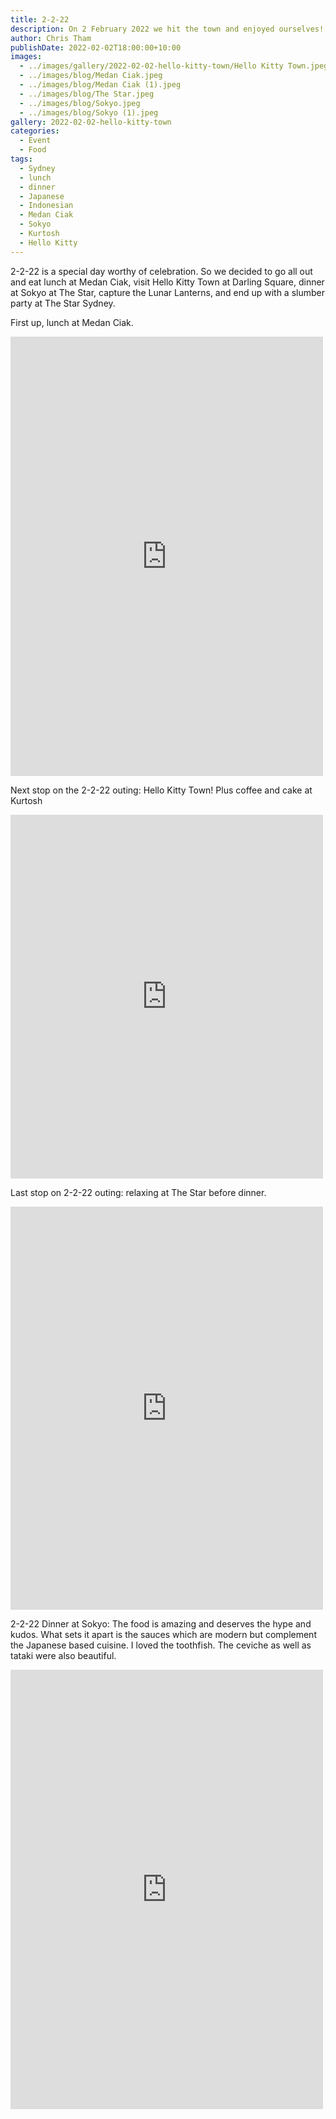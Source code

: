 ```yaml
---
title: 2-2-22
description: On 2 February 2022 we hit the town and enjoyed ourselves!
author: Chris Tham
publishDate: 2022-02-02T18:00:00+10:00
images:
  - ../images/gallery/2022-02-02-hello-kitty-town/Hello Kitty Town.jpeg
  - ../images/blog/Medan Ciak.jpeg
  - ../images/blog/Medan Ciak (1).jpeg
  - ../images/blog/The Star.jpeg
  - ../images/blog/Sokyo.jpeg
  - ../images/blog/Sokyo (1).jpeg
gallery: 2022-02-02-hello-kitty-town
categories:
  - Event
  - Food
tags:
  - Sydney
  - lunch
  - dinner
  - Japanese
  - Indonesian
  - Medan Ciak
  - Sokyo
  - Kurtosh
  - Hello Kitty
---
```

2-2-22 is a special day worthy of celebration. So we decided to go all out and eat lunch at Medan Ciak, visit Hello Kitty Town at Darling Square, dinner at Sokyo at The Star, capture the Lunar Lanterns, and end up with a slumber party at The Star Sydney.

First up, lunch at Medan Ciak.

<iframe src="https://www.facebook.com/plugins/post.php?href=https%3A%2F%2Fwww.facebook.com%2Fchris1.tham%2Fposts%2Fpfbid02CxdPxikFhQpzMRe1gUMhAczsG4q6P3YzofxsYHrD8xbzhyqBP4pG3QMgmc4FzF6Gl&show_text=true&width=500" width="500" height="703" style="border:none;overflow:hidden" scrolling="no" frameborder="0" allowfullscreen="true" allow="autoplay; clipboard-write; encrypted-media; picture-in-picture; web-share"></iframe>

Next stop on the 2-2-22 outing: Hello Kitty Town! Plus coffee and cake at Kurtosh

<iframe src="https://www.facebook.com/plugins/post.php?href=https%3A%2F%2Fwww.facebook.com%2Fchris1.tham%2Fposts%2Fpfbid02prqjx2GooDC5sTnyyhRkfuUtHtBr6x34EVgGQrTe3X1Ee8EKB7jMfide1y53Szel&show_text=true&width=500" width="500" height="582" style="border:none;overflow:hidden" scrolling="no" frameborder="0" allowfullscreen="true" allow="autoplay; clipboard-write; encrypted-media; picture-in-picture; web-share"></iframe>

Last stop on 2-2-22 outing: relaxing at The Star before dinner.

<iframe src="https://www.facebook.com/plugins/post.php?href=https%3A%2F%2Fwww.facebook.com%2Fchris1.tham%2Fposts%2Fpfbid09EcQoq96yVzYTxYEeiDHjGGbSj6QuAmKf5aNuuvFPXeuENMd6rPWsZB6Wkx8i7eul&show_text=true&width=500" width="500" height="645" style="border:none;overflow:hidden" scrolling="no" frameborder="0" allowfullscreen="true" allow="autoplay; clipboard-write; encrypted-media; picture-in-picture; web-share"></iframe>

2-2-22 Dinner at Sokyo: The food is amazing and deserves the hype and kudos. What sets it apart is the sauces which are modern but complement the Japanese based cuisine. I loved the toothfish. The ceviche as well as tataki were also beautiful.

<iframe src="https://www.facebook.com/plugins/post.php?href=https%3A%2F%2Fwww.facebook.com%2Fchris1.tham%2Fposts%2Fpfbid02MBf83yRppNJDF1V7N1hB9zFV2evjHBZVgCSRao2TzkBnrDhqCZueUJCyADGmSPRAl&show_text=true&width=500" width="500" height="703" style="border:none;overflow:hidden" scrolling="no" frameborder="0" allowfullscreen="true" allow="autoplay; clipboard-write; encrypted-media; picture-in-picture; web-share"></iframe>
